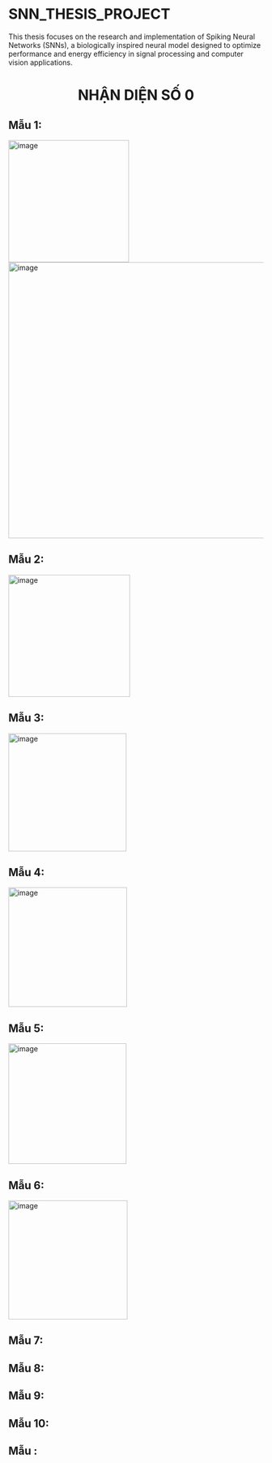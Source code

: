 # SNN_THESIS_PROJECT
This thesis focuses on the research and implementation of Spiking Neural Networks (SNNs), a biologically inspired neural model designed to optimize performance and energy efficiency in signal processing and computer vision applications.


<h1 align="center">NHẬN DIỆN SỐ 0</h1>

<h2>Mẫu 1:</h2>
<img width="238" height="241" alt="image" src="https://github.com/user-attachments/assets/fcf5735b-750b-40af-9ea7-365ee1eecb55" />
<img width="992" height="545" alt="image" src="https://github.com/user-attachments/assets/a23f762a-1132-45bb-9930-947fb414c4f7" />

<h2>Mẫu 2:</h2>
<img width="240" height="241" alt="image" src="https://github.com/user-attachments/assets/106a2499-a261-428c-9451-0d67f3bba6e2" />

<h2>Mẫu 3:</h2>
<img width="233" height="233" alt="image" src="https://github.com/user-attachments/assets/a24d8c3c-7fc9-4d14-a213-852e747faf60" />

<h2>Mẫu 4:</h2>
<img width="234" height="236" alt="image" src="https://github.com/user-attachments/assets/29c4b346-f85d-4055-ba6e-4143e9bede6f" />

<h2>Mẫu 5:</h2>
<img width="233" height="238" alt="image" src="https://github.com/user-attachments/assets/bfd0e987-9eb3-4906-a849-f1091fd675e1" />

<h2>Mẫu 6:</h2>
<img width="235" height="235" alt="image" src="https://github.com/user-attachments/assets/c83e6e25-5e9c-444c-a37e-9a84b7422c82" />

<h2>Mẫu 7:</h2>

<h2>Mẫu 8:</h2>

<h2>Mẫu 9:</h2>

<h2>Mẫu 10:</h2>

<h2>Mẫu :</h2>

